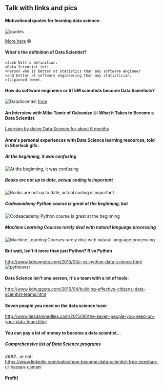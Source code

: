 ##	Talk with links and pics

####	Motivational quotes for learning data science:
![quotes](https://github.com/forastera/Data-Science-Light/blob/master/pics/Why%20Data%20Science%3F.png)

[More here](https://www.springboard.com/blog/41-shareable-data-quotes/)
    :smile:
####	What's the definition of Data Scientist?
	>Josh Will's definition:
	>Data Scientist (n):
	>Person who is better at statistics than any software engineer
	>and better at software engineering than any statistician. 
	>(c)pinned tweet.
  
####	How do software engineers or STEM scientists become Data Scientists?
![DataScientist](https://github.com/forastera/Data-Science-Light/blob/master/pics/How%20do%20you%20become%20a%20Data%20Scientist%3F.png)
[from](http://www.datasciencecentral.com/profiles/blogs/the-new-rules-for-becoming-a-data-scientist/)
	
####	An Interview with Mike Tamir of Galvanize U: What it Takes to Become a Data Scientist:
[Learning by doing Data Science for about 6 months](http://www.mastersindatascience.org/blog/mike-tamir-interview/) 

####	Anna's personal experiences with Data Science learning resources, told in Sherlock gifs:
#####	At the beginning, it was confusing
![At the beginning, it was confusing](http://66.media.tumblr.com/tumblr_lq0a6mz5Oh1qlq05h.gif)
#####	Books are not up to date, actual coding is important
![Books are not up to date, actual coding is important](http://67.media.tumblr.com/tumblr_lq0a89SonA1qlq05h.gif)
#####	Codeacademy Python course is great at the beginning, but
![Codeacademy Python course is great at the beginning](http://66.media.tumblr.com/tumblr_lq06jkuxJq1qlq05h.gif)
#####	Machine Learning Courses rarely deal with natural language processing
![Machine Learning Courses rarely deal with natural language processing](http://66.media.tumblr.com/tumblr_lq0a9xg0N91qlq05h.gif)
    
####	But wait, isn't it more than just Python? R vs Python 
http://www.kdnuggets.com/2015/05/r-vs-python-data-science.html
![pythonvsr](https://github.com/forastera/Data-Science-Light/blob/master/pics/Epic%20rap%20battle%20Python%20vs%20R%20who%20pays%20more%3F.png)
####	Data Science isn't one person, it's a team with a lot of tools:
http://www.kdnuggets.com/2016/04/building-effective-citizens-data-scientist-teams.html

####	Seven people you need on the data science team
http://www.liesdamnedlies.com/2015/06/the-seven-people-you-need-on-your-data-team.html
	
####	You can pay a lot of money to become a data scientist...
#####	[Comprehensive list of Data Science programs](http://www.datasciencecentral.com/profiles/blogs/data-science-graduate-programs-website)

####...or not:	
https://www.linkedin.com/pulse/how-become-data-scientist-free-zeeshan-ul-hassan-usmani

####	Profit!










